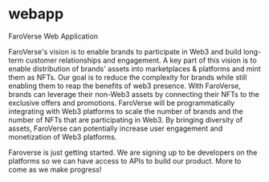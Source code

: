 # webapp
FaroVerse Web Application

FaroVerse's vision is to enable brands to participate in Web3 and build long-term customer relationships and engagement. A key part of this vision is to enable distribution of brands' assets into marketplaces & platforms and mint them as NFTs. Our goal is to reduce the complexity for brands while still enabling them to reap the benefits of web3 presence. With FaroVerse, brands can leverage their non-Web3 assets by connecting their NFTs to the exclusive offers and promotions.  FaroVerse will be programmatically integrating with Web3 platforms to scale the number of brands and the number of NFTs that are participating in Web3.  By bringing diversity of assets, FaroVerse can potentially increase user engagement and monetization of Web3 platforms. 

Faroverse is just getting started. We are signing up to be developers on the platforms so we can have access to APIs to build our product. More to come as we make progress! 
